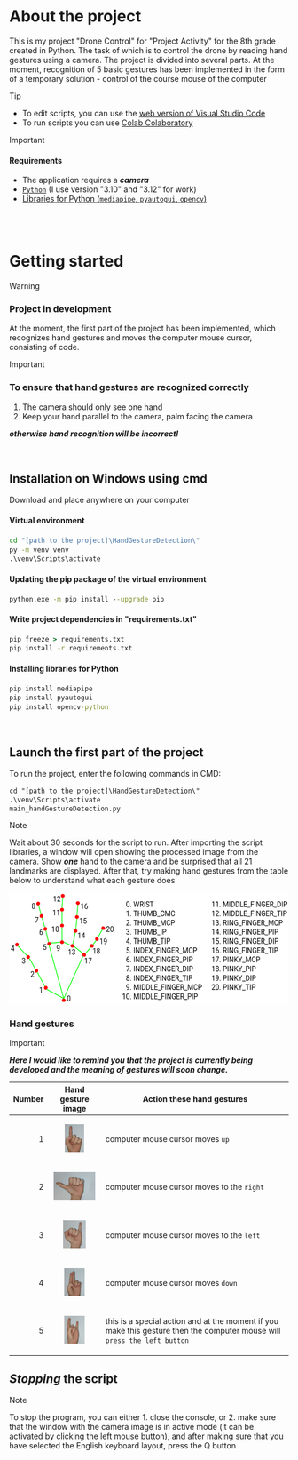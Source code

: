 # About the project

This is my project "Drone Control" for "Project Activity" for the 8th grade created in Python. The task of which is to control the drone by reading hand gestures using a camera. The project is divided into several parts. At the moment, recognition of 5 basic gestures has been implemented in the form of a temporary solution - control of the course mouse of the computer
<br>

> [!TIP]
> - To edit scripts, you can use the [web version of Visual Studio Code](https://vscode.dev/)
> - To run scripts you can use [Colab Colaboratory](https://colab.research.google.com/)

> [!IMPORTANT]
> #### Requirements
>
>
> -  The application requires a ***camera***
> - [`Python`](https://www.python.org/downloads/) (I use version "3.10" and "3.12" for work)
> - [Libraries for Python (`mediapipe`, `pyautogui`, `opencv`)](#installation-on-windows-using-cmd)

<br><br>




# Getting started

>[!WARNING]
>### Рroject in development
> At the moment, the first part of the project has been implemented, which recognizes hand gestures and moves the computer mouse cursor, consisting of code.

>[!IMPORTANT]
>### To ensure that hand gestures are recognized correctly<br>
  > 1. The camera should only see one hand<br>
  > 2. Keep your hand parallel to the camera, palm facing the camera<br>
>
> ***otherwise hand recognition will be incorrect!***
>

<br>

## Installation on Windows using cmd
  Download and place anywhere on your computer

  #### Virtual environment
  ```cmd
  cd "[path to the project]\HandGestureDetection\"
  py -m venv venv
  .\venv\Scripts\activate
  ```

  #### Updating the pip package of the virtual environment
  ```cmd
  python.exe -m pip install --upgrade pip
  ```
  
  #### Write project dependencies in "requirements.txt"
  ```cmd
  pip freeze > requirements.txt
  pip install -r requirements.txt
  ```
  #### Installing libraries for Python
  ```cmd
  pip install mediapipe
  pip install pyautogui
  pip install opencv-python
  ```
<br>

## Launch the first part of the project
To run the project, enter the following commands in CMD:
```
cd "[path to the project]\HandGestureDetection\"
.\venv\Scripts\activate
main_handGestureDetection.py
```
> [!NOTE]
> Wait about 30 seconds for the script to run.
> After importing the script libraries, a window will open showing the processed image from the camera. Show ***one*** hand to the camera and be surprised that all 21 landmarks are displayed.
> After that, try making hand gestures from the table below to understand what each gesture does

<p align="center"><img src=".\images\hand_landmarks_002.png" height="200em"/></p>

### Hand gestures
> [!IMPORTANT]
> ***Here I would like to remind you that the project is currently being developed and the meaning of gestures will soon change.***

| Number |                Hand gesture image                      | Action these hand gestures |
|-------:|--------------------------------------------------------|----------------------------|
|       1| <p align="center"><img src=".\HandGestureDetection\handGesture_1st_up.jpg" height="50em"/></p>| computer mouse cursor moves `up`|
|       2| <p align="center"><img src=".\HandGestureDetection\handGesture_2nd_right.jpg" height="50em"/></p>|  computer mouse cursor moves to the `right`|
|       3| <p align="center"><img src=".\HandGestureDetection\handGesture_3rd_left.jpg" height="50em"/></p>|  computer mouse cursor moves to the `left`
|       4| <p align="center"><img src=".\HandGestureDetection\handGesture_4th_down.jpg" height="50em"/></p>|  computer mouse cursor moves `down`|
|       5| <p align="center"><img src=".\HandGestureDetection\handGesture_5th_specialAction.jpg" height="50em"/></p>|  this is a special action and at the moment if you make this gesture then the computer mouse will `press the left button`|

## ***Stopping*** the script

> [!NOTE]
> To stop the program, you can either 1. close the console, or 2. make sure that the window with the camera image is in active mode (it can be activated by clicking the left mouse button), and after making sure that you have selected the English keyboard layout, press the Q button


